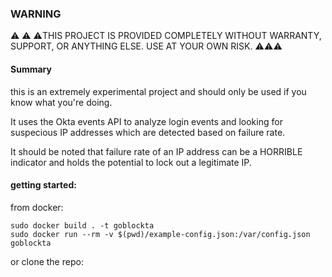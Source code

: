 ### WARNING ###

:warning: :warning: :warning:THIS PROJECT IS PROVIDED COMPLETELY WITHOUT WARRANTY, SUPPORT, OR ANYTHING ELSE.  USE AT YOUR OWN RISK. :warning::warning::warning:




#### Summary

this is an extremely experimental project and should only be used if you know what you're doing.

It uses the Okta events API to analyze login events and looking for suspecious IP addresses which
are detected based on failure rate.


It should be noted that failure rate of an IP address can be a HORRIBLE indicator and holds the potential
to lock out a legitimate IP.



#### getting started:

from docker:
```
sudo docker build . -t goblockta
sudo docker run --rm -v $(pwd)/example-config.json:/var/config.json goblockta
```


or clone the repo:


